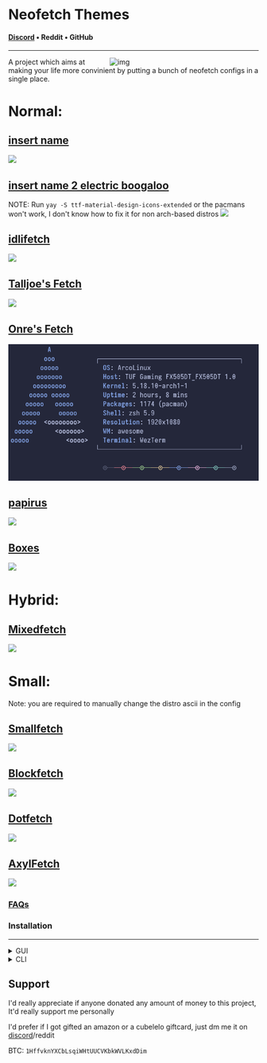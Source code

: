 # Neofetch Themes
#### [Discord](https://discord.gg/tuWnYReXbS) • Reddit • GitHub
---
<img src="https://cdn.discordapp.com/attachments/635625925748457482/864406818545860659/unknown.png" alt="img" align="right" width="300px">  


A project which aims at making your life more convinient by putting a bunch of neofetch configs in a single place.

# Normal:


[insert name](https://github.com/chick2d/neofetch-themes/blob/main/normal/config.conf)
---
![](https://cdn.discordapp.com/attachments/883138437413220412/930478963552288789/unknown.png)

[insert name 2 electric boogaloo](https://github.com/chick2d/neofetch-themes/blob/main/normal/config2.conf)
---
NOTE: Run `yay -S ttf-material-design-icons-extended` or the pacmans won't work, I don't know how to fix it for non arch-based distros
![](https://cdn.discordapp.com/attachments/883138437413220412/930479100232097842/unknown.png)

[idlifetch](https://github.com/chick2d/neofetch-themes/blob/main/normal/idlifetch.conf)
---
![](https://cdn.discordapp.com/attachments/883138437413220412/930479141004910622/unknown.png)

[Talljoe's Fetch](https://github.com/chick2d/neofetch-themes/blob/main/normal/talljoe.conf)
---
![](https://media.discordapp.net/attachments/883138437413220412/930506977115791380/unknown.png?width=783&height=359)

[Onre's Fetch](https://github.com/Chick2D/neofetch-themes/blob/main/normal/onrefetch.conf)
---
![](https://raw.githubusercontent.com/arionrefat/dotfiles/master/screenshots/.screenshots/ss5.png)

[papirus](https://github.com/chick2d/neofetch-themes/blob/main/normal/papirus.conf)
---
![](https://cdn.discordapp.com/attachments/993915832897908797/993918477649846372/unknown.png)

[Boxes](https://github.com/chick2d/neofetch-themes/blob/main/normal/papirus.conf)
---
![](https://media.discordapp.net/attachments/476369660917579776/999305515911876608/unknown.png)

# Hybrid:
[Mixedfetch](https://github.com/legendlife/neofetch-themes/blob/main/hybrid/config.conf)
---
![](https://cdn.discordapp.com/attachments/780366738536792064/997469230708568144/Screenshot_2022-07-15_17-43-56.png)

# Small:
Note: you are required to manually change the distro ascii in the config

[Smallfetch](https://github.com/chick2d/neofetch-themes/blob/main/small/config.conf)
---
![](https://cdn.discordapp.com/attachments/883138437413220412/930479504386850858/unknown.png)

[Blockfetch](https://github.com/chick2d/neofetch-themes/blob/main/small/blockfetch.conf)
---
![](https://cdn.discordapp.com/attachments/883138437413220412/930479450821365770/unknown.png)

[Dotfetch](https://github.com/Chick2D/neofetch-themes/blob/main/small/dotfetch.conf)
---
![](https://cdn.discordapp.com/attachments/515557109404794905/995619800032215050/RDT_20220710_1445015126100784893260744.gif)

[AxylFetch](https://github.com/chick2d/neofetch-themes/blob/main/small/axylfetch.conf)
---
![](https://cdn.discordapp.com/attachments/883138437413220412/930479412208615534/unknown.png)

### [FAQs](https://github.com/Chick2D/neofetch-themes/wiki/FAQs)

### Installation 
---

<details>
<summary> GUI </summary>

- Go to the `.config` directory using your file manager (press `ctrl + h` in order to locate it, as it's a hidden directory)

- Locate the `neofetch` directory and double click on that

- You will find a file named `config.conf`

- Open `config.conf` with your preferred text editor and replace the files with your favourites from this repo and save the file.

> Eg: You want to use `Mixedfetch`, click on Mixedfetch on the readme or locate it from the repo. and there will be a `config.conf` file, copy evertything from that file and paste it on your own `config.conf` file, save the file and you're done!
</details>

<details>
<summary> CLI </summary>

1. Backup your config by running
```
cd ~/.config/neofetch/ && rename config.conf configbackup.conf config.conf
```

2. Clone the repository by running
```
git clone https://github.com/Chick2D/neofetch-themes/
```
in your preferred folder (just do ~/Downloads if you want)

2. Run `cd neofetch-themes` then cd into the category for example for Onre's Fetch you'd do `cd normal/`

3. Run 
```
mv <file> -t ~/.config/neofetch/
```

4. If the file isn't already named config.conf rename it using
```
rename <file> config.conf <file>
```
</details>

Support
---
 
I'd really appreciate if anyone donated any amount of money to this project, It'd really support me personally

I'd prefer if I got gifted an amazon or a cubelelo giftcard, just dm me it on [discord](https://discord.gg/tuWnYReXbS)/reddit

BTC: `1HffvknYXCbLsqiWHtUUCVKbkWVLKxdDim`
